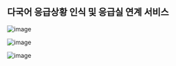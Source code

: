 ## 다국어 응급상황 인식 및 응급실 연계 서비스

![image](https://github.com/user-attachments/assets/1b9cf1ac-0fad-4e73-bd65-5f42d95cb14a)

![image](https://github.com/user-attachments/assets/5d2bc5fd-4bd5-4f5f-bf1a-7c4f4b820477)

![image](https://github.com/user-attachments/assets/52c9d006-d911-4edb-b188-c15c71b95109)

